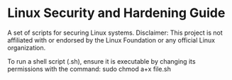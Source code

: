 # Linux Security and Hardening Guide
A set of scripts for securing Linux systems. Disclaimer: This project is not affiliated with or endorsed by the Linux Foundation or any official Linux organization.

To run a shell script (.sh), ensure it is executable by changing its permissions with the command: sudo chmod a+x file.sh
